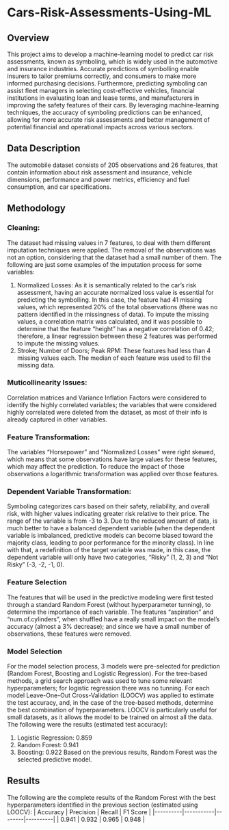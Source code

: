 # Cars-Risk-Assessments-Using-ML

## Overview
This project aims to develop a machine-learning model to predict car risk assessments, known as symboling, which is widely used in the automotive and insurance industries. Accurate predictions of symbolling enable insurers to tailor premiums correctly, and consumers to make more informed purchasing decisions. Furthermore, predicting symboling can assist fleet managers in selecting cost-effective vehicles, financial institutions in evaluating loan and lease terms, and manufacturers in improving the safety features of their cars. By leveraging machine-learning techniques, the accuracy of symboling predictions can be enhanced, allowing for more accurate risk assessments and better management of potential financial and operational impacts across various sectors. 

## Data Description
The automobile dataset consists of 205 observations and 26 features, that contain information about risk assessment and insurance, vehicle dimensions, performance and power metrics, efficiency and fuel consumption, and car specifications.

## Methodology
### Cleaning:
The dataset had missing values in 7 features, to deal with them different imputation techniques were applied. The removal of the observations was not an option, considering that the dataset had a small number of them. The following are just some examples of the imputation process for some variables:
  1. Normalized Losses: As it is semantically related to the car’s risk assessment, having an accurate normalized loss value is essential for predicting the symbolling. In this case, the feature had 41 missing values, which represented 20% of the total observations (there was no pattern identified in the missingness of data). To impute the missing values, a correlation matrix was calculated, and it was possible to determine that the feature “height” has a negative correlation of 0.42; therefore, a linear regression between these 2 features was performed to impute the missing values.
  2. Stroke; Number of Doors; Peak RPM: These features had less than 4 missing values each. The median of each feature was used to fill the missing data.
### Muticollinearity Issues: 
Correlation matrices and Variance Inflation Factors were considered to identify the highly correlated variables; the variables that were considered highly correlated were deleted from the dataset, as most of their info is already captured in other variables.
### Feature Transformation:
The variables “Horsepower” and “Normalized Losses” were right skewed, which means that some observations have large values for these features, which may affect the prediction. To reduce the impact of those observations a logarithmic transformation was applied over those features.
### Dependent Variable Transformation:
Symboling categorizes cars based on their safety, reliability, and overall risk, with higher values indicating greater risk relative to their price. The range of the variable is from -3 to 3. Due to the reduced amount of data, is much better to have a balanced dependent variable (when the dependent variable is imbalanced, predictive models can become biased toward the majority class, leading to poor performance for the minority class). In line with that, a redefinition of the target variable was made, in this case, the dependent variable will only have two categories, “Risky” (1, 2, 3) and “Not Risky” (-3, -2, -1, 0).
### Feature Selection
The features that will be used in the predictive modeling were first tested through a standard Random Forest (without hyperparameter tunning), to determine the importance of each variable. The features “aspiration” and “num.of.cylinders”, when shuffled have a really small impact on the model’s accuracy (almost a 3% decrease); and since we have a small number of observations, these features were removed.
### Model Selection
For the model selection process, 3 models were pre-selected for prediction (Random Forest, Boosting and Logistic Regression). For the tree-based methods, a grid search approach was used to tune some relevant hyperparameters; for logistic regression there was no tunning. For each model Leave-One-Out Cross-Validation (LOOCV) was applied to estimate the test accuracy, and, in the case of the tree-based methods, determine the best combination of hyperparameters. LOOCV is particularly useful for small datasets, as it allows the model to be trained on almost all the data. The following were the results (estimated test accuracy):
1. Logistic Regression: 0.859
2. Random Forest: 0.941
3. Boosting: 0.922
Based on the previous results, Random Forest was the selected predictive model.
## Results
The following are the complete results of the Random Forest with the best hyperparameters identified in the previous section (estimated using LOOCV):
| Accuracy | Precision | Recall | F1 Score |
|----------|-----------|--------|----------|
| 0.941    | 0.932     | 0.965  | 0.948    |

